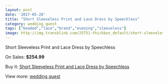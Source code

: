 ```yaml
---
layout: post
date: '2017-05-28'
title: "Short Sleeveless Print and Lace Dress by Speechless"
category: wedding guest
tags: ["beaded","lace","brand","evening","sleeveless"]
image: http://img.transblink.com/25751-thickbox_default/short-sleeveless-print-and-lace-dress-by-speechless.jpg
---
```

Short Sleeveless Print and Lace Dress by Speechless

On Sales: **$254.99**
<a href="https://www.transblink.com/en/wedding-guest/8126-short-sleeveless-print-and-lace-dress-by-speechless.html"><amp-img layout="responsive" width="600" height="600" src="//img.transblink.com/25751-thickbox_default/short-sleeveless-print-and-lace-dress-by-speechless.jpg" alt="Short Sleeveless Print and Lace Dress by Speechless 0" /></a>
<a href="https://www.transblink.com/en/wedding-guest/8126-short-sleeveless-print-and-lace-dress-by-speechless.html"><amp-img layout="responsive" width="600" height="600" src="//img.transblink.com/25753-thickbox_default/short-sleeveless-print-and-lace-dress-by-speechless.jpg" alt="Short Sleeveless Print and Lace Dress by Speechless 1" /></a>
<a href="https://www.transblink.com/en/wedding-guest/8126-short-sleeveless-print-and-lace-dress-by-speechless.html"><amp-img layout="responsive" width="600" height="600" src="//img.transblink.com/25752-thickbox_default/short-sleeveless-print-and-lace-dress-by-speechless.jpg" alt="Short Sleeveless Print and Lace Dress by Speechless 2" /></a>

Buy it: [Short Sleeveless Print and Lace Dress by Speechless](https://www.transblink.com/en/wedding-guest/8126-short-sleeveless-print-and-lace-dress-by-speechless.html "Short Sleeveless Print and Lace Dress by Speechless")

View more: [wedding guest](https://www.transblink.com/en/66-wedding-guest "wedding guest")